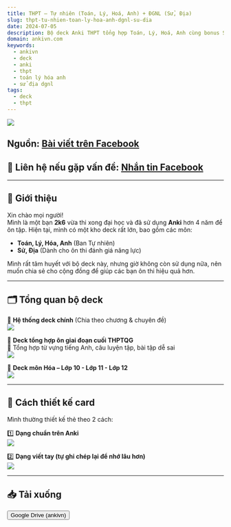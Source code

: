 ```yaml
---
title: THPT – Tự nhiên (Toán, Lý, Hoá, Anh) + ĐGNL (Sử, Địa)
slug: thpt-tu-nhien-toan-ly-hoa-anh-dgnl-su-dia
date: 2024-07-05
description: Bộ deck Anki THPT tổng hợp Toán, Lý, Hoá, Anh cùng bonus Sử và Địa (ĐGNL), được tạo bởi một học sinh tâm huyết, chia sẻ miễn phí cho cộng đồng học sinh THPT ôn thi đại học.
domain: ankivn.com
keywords:
  - ankivn
  - deck
  - anki
  - thpt
  - toán lý hóa anh
  - sử địa dgnl
tags:
  - deck
  - thpt
---
```


![](../../static/images/Pasted%20image%2020250208225336.png)

<!--truncate-->

## **Nguồn:** [Bài viết trên Facebook](https://www.facebook.com/groups/ankivocabulary/posts/1653327518760232)

## 📩 **Liên hệ nếu gặp vấn đề:** [Nhắn tin Facebook](https://www.facebook.com/khanh.linh.3560/)


---

## 🌟 Giới thiệu  

Xin chào mọi người!  
Mình là một bạn **2k6** vừa thi xong đại học và đã sử dụng **Anki** hơn 4 năm để ôn tập. Hiện tại, mình có một kho deck rất lớn, bao gồm các môn:  

- **Toán, Lý, Hóa, Anh** (Ban Tự nhiên)  
- **Sử, Địa** (Dành cho ôn thi đánh giá năng lực)  

Mình rất tâm huyết với bộ deck này, nhưng giờ không còn sử dụng nữa, nên muốn chia sẻ cho cộng đồng để giúp các bạn ôn thi hiệu quả hơn.  

---

## 🗂 Tổng quan bộ deck  

📌 **Hệ thống deck chính** (Chia theo chương & chuyên đề)  
![](../../static/images/Pasted%20image%2020250208225336.png)

📌 **Deck tổng hợp ôn giai đoạn cuối THPTQG**  
📍 Tổng hợp từ vựng tiếng Anh, câu luyện tập, bài tập dễ sai  
![](../../static/images/Pasted%20image%2020250208225351.png)

📌 **Deck môn Hóa – Lớp 10 - Lớp 11 - Lớp 12**  
![](../../static/images/Pasted%20image%2020250208225357.png)

---

## 📌 Cách thiết kế card  

Mình thường thiết kế thẻ theo 2 cách:  

1️⃣ **Dạng chuẩn trên Anki**  
![](../../static/images/Pasted%20image%2020250208225441.png)

2️⃣ **Dạng viết tay (tự ghi chép lại để nhớ lâu hơn)**  
![](../../static/images/Pasted%20image%2020250208225447.png)

---

## 📥 Tải xuống

<div style={{display: 'flex', justifyContent: 'left', gap: '20px'}}> <a href="https://drive.google.com/drive/folders/1hRg__XB-Bi4kZ0OoM2SmazmTD_vzFyuZ?usp=sharing"> <button class="buttonPrimary" type="button">Google Drive (ankivn)</button> </a> </div>